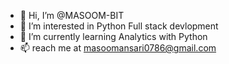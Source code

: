 - 👋 Hi, I’m @MASOOM-BIT
- 👀 I’m interested in Python Full stack devlopment
- 🌱 I’m currently learning Analytics with Python
- 📫 reach me at masoomansari0786@gmail.com

<!---
ALADDIN is a ✨ special ✨ repository because its `README.md` (this file) appears on your GitHub profile.
You can click the Preview link to take a look at your changes.
--->
